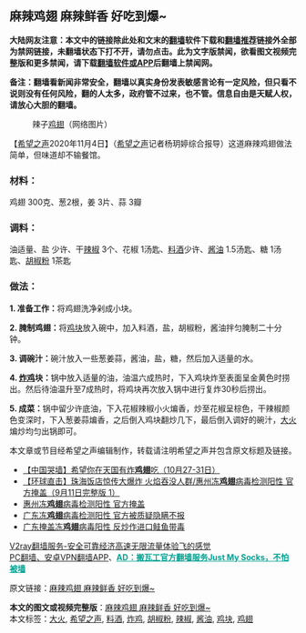  <h2>麻辣鸡翅 麻辣鲜香 好吃到爆~</h2> <p class="notice"><b>大陆网友注意：本文中的链接除此处和文末的<a href="https://github.com/bannedbook/fanqiang" >翻墙</a>软件下载和<a href="https://github.com/killgcd/justmysocks/blob/master/README.md">翻墙推荐</a>链接外全部为禁网链接，未翻墙状态下打不开，请勿点击。此为文字版禁闻，欲看图文视频完整版和更多禁闻，请下载<a href="https://github.com/bannedbook/fanqiang">翻墙软件或APP</a>后翻墙上禁闻网。</p><p>备注：翻墙看新闻非常安全，翻墙以真实身份发表敏感言论有一定风险，但只看不说则没有任何风险，翻的人太多，政府管不过来，也不管。信息自由是天赋人权，请放心大胆的翻墙。</b></p>  <div class="entry"> <figure><figcaption>辣子<a href="https://www.bannedbook.org/bnews/tag/%E9%B8%A1%E7%BF%85/" class="st_tag internal_tag" rel="tag" title="标签 鸡翅 下的日志">鸡翅</a>（网络图片）</figcaption></figure> <p>【<span class='wp_keywordlink_affiliate'><a href="https://www.soundofhope.org" title="希望之声" target="_blank">希望之声</a></span>2020年11月4日】（<a href="https://www.bannedbook.org/bnews/tag/%e5%b8%8c%e6%9c%9b%e4%b9%8b%e5%a3%b0/" class="st_tag internal_tag" rel="tag" title="标签 希望之声 下的日志">希望之声</a>记者杨玥婷综合报导）这道麻辣鸡翅做法简单，但味道却不输餐馆。</p> <h3>材料：</h3> <p>鸡翅 300克、葱2根，姜 3片、蒜 3瓣</p> <h3>调料：</h3> <p>油适量、盐 少许、干<a href="https://www.bannedbook.org/bnews/tag/%e8%be%a3%e6%a4%92/" class="st_tag internal_tag" rel="tag" title="标签 辣椒 下的日志">辣椒</a> 3个、花椒 1汤匙、<a href="https://www.bannedbook.org/bnews/tag/%E6%96%99%E9%85%92/" class="st_tag internal_tag" rel="tag" title="标签 料酒 下的日志">料酒</a>少许、<a href="https://www.bannedbook.org/bnews/tag/%E9%85%B1%E6%B2%B9/" class="st_tag internal_tag" rel="tag" title="标签 酱油 下的日志">酱油</a> 1.5汤匙、糖 1汤匙、<a href="https://www.bannedbook.org/bnews/tag/%e8%83%a1%e6%a4%92%e7%b2%89/" class="st_tag internal_tag" rel="tag" title="标签 胡椒粉 下的日志">胡椒粉</a> 1茶匙</p> <h3>做法：</h3> <p><strong>1. 准备工作：</strong>将鸡翅洗净剁成小块。</p> <p><strong>2. 腌制鸡翅：</strong>将<a href="https://www.bannedbook.org/bnews/tag/%E9%B8%A1%E5%9D%97/" class="st_tag internal_tag" rel="tag" title="标签 鸡块 下的日志">鸡块</a>放入碗中，加入料酒，盐，胡椒粉，酱油拌匀腌制二十分钟。</p>  <p><strong>3. 调碗汁：</strong>碗汁放入一些葱姜蒜，酱油，盐，糖，然后加入适量的水。</p> <p><strong>4. <a href="https://www.bannedbook.org/bnews/tag/%e7%82%b8%e9%b8%a1/" class="st_tag internal_tag" rel="tag" title="标签 炸鸡 下的日志">炸鸡</a>块：</strong>锅中放入适量的油，油温六成热时，下入鸡块炸至表面呈金黄色时捞出。然后待油温升至7成热时，将鸡块再次放入锅中进行复炸30秒后捞出。</p> <p><strong>5. 成菜：</strong>锅中留少许底油，下入花椒辣椒小火煸香，炒至花椒呈棕色，干辣椒颜色变深时，下入葱姜蒜煸香，之后倒入鸡块翻炒几下，最后倒入调好的碗汁，<a href="https://www.bannedbook.org/bnews/tag/%e5%a4%a7%e7%81%ab/" class="st_tag internal_tag" rel="tag" title="标签 大火 下的日志">大火</a>煸炒均匀出锅即可。</p> <p>本文章或节目经希望之声编辑制作，转载请注明希望之声并包含原文标题及链接。</p> <ul class='op-related-articles' title='相关阅读'> <li><a href='https://www.bannedbook.org/bnews/baitai/20201101/1423624.html' target='_blank'>【中国哭墙】希望你在天国有炸<b>鸡翅</b>吃（10月27-31日）</a></li> <li><a href='https://www.bannedbook.org/bnews/bannedvideo/20200912/1395385.html' target='_blank'>【环球直击】珠海饭店惊传大爆炸 火焰吞没人群/惠州冻<b>鸡翅</b>病毒检测阳性 官方掩盖（9月11日完整版 1）</a></li> <li><a href='https://www.bannedbook.org/bnews/taiwannews/20200912/1395115.html' target='_blank'>惠州冻<b>鸡翅</b>病毒检测阳性 官方掩盖</a></li> <li><a href='https://www.bannedbook.org/bnews/comments/20200911/1394664.html' target='_blank'>广东冻<b>鸡翅</b>病毒检测阳性 官方被质疑隐瞒不报</a></li> <li><a href='https://www.bannedbook.org/bnews/cbnews/20200911/1394594.html' target='_blank'>广东掩盖冻<b>鸡翅</b>病毒阳性 反炒作进口鲑鱼带毒</a></li> </ul> <p class="texttj"> <a href="https://www.bannedbook.org/forum23/topic22702.html" target="_blank">V2ray翻墙服务-安全可靠经济高速无限流量体验飞的感觉</a><br/> <a href="https://github.com/bannedbook/fanqiang/wiki/%E7%A6%81%E9%97%BB%E7%BD%91%E5%AE%89%E5%8D%93%E7%BF%BB%E5%A2%99%E6%96%B0%E9%97%BBAPP" target="_blank">PC翻墙、安卓VPN翻墙APP</a>、<span onclick="window.open('https://github.com/killgcd/justmysocks/blob/master/README.md')" style="font-weight:bold;color:#00A191;cursor:pointer;text-decoration:underline;outline:none">AD：搬瓦工官方翻墙服务Just My Socks，不怕被墙</span></p><p>原文链接：<a class="src_link"  href="https://www.soundofhope.org/post/438883" target="_blank">麻辣鸡翅 麻辣鲜香 好吃到爆~</a></p> <a name='sharetosocial'></a>       <div><b>本文的图文或视频完整版</b>：<a href='https://www.bannedbook.org/bnews/comments/20201105/1425941.html'>麻辣鸡翅 麻辣鲜香 好吃到爆~</a></div>  </div><!--END ENTRY--> <div class="postfooter"> <div>本文标签：<a href="https://www.bannedbook.org/bnews/tag/%e5%a4%a7%e7%81%ab/" rel="tag">大火</a>, <a href="https://www.bannedbook.org/bnews/tag/%e5%b8%8c%e6%9c%9b%e4%b9%8b%e5%a3%b0/" rel="tag">希望之声</a>, <a href="https://www.bannedbook.org/bnews/tag/%E6%96%99%E9%85%92/" rel="tag">料酒</a>, <a href="https://www.bannedbook.org/bnews/tag/%e7%82%b8%e9%b8%a1/" rel="tag">炸鸡</a>, <a href="https://www.bannedbook.org/bnews/tag/%e8%83%a1%e6%a4%92%e7%b2%89/" rel="tag">胡椒粉</a>, <a href="https://www.bannedbook.org/bnews/tag/%e8%be%a3%e6%a4%92/" rel="tag">辣椒</a>, <a href="https://www.bannedbook.org/bnews/tag/%E9%85%B1%E6%B2%B9/" rel="tag">酱油</a>, <a href="https://www.bannedbook.org/bnews/tag/%E9%B8%A1%E5%9D%97/" rel="tag">鸡块</a>, <a href="https://www.bannedbook.org/bnews/tag/%E9%B8%A1%E7%BF%85/" rel="tag">鸡翅</a></div>  </div><!--END POSTFOOTER--> 